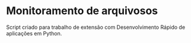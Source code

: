 # Monitoramento de arquivosos
Script criado para trabalho de extensão com Desenvolvimento Rápido de aplicações em Python.
